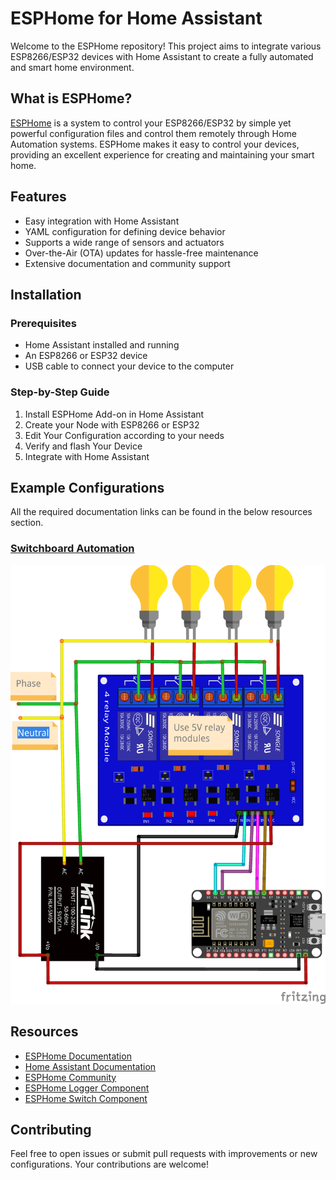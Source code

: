 # ESPHome for Home Assistant

Welcome to the ESPHome repository! This project aims to integrate various ESP8266/ESP32 devices with Home Assistant to create a fully automated and smart home environment.

## What is ESPHome?

[ESPHome](https://esphome.io/) is a system to control your ESP8266/ESP32 by simple yet powerful configuration files and control them remotely through Home Automation systems. ESPHome makes it easy to control your devices, providing an excellent experience for creating and maintaining your smart home.

## Features

- Easy integration with Home Assistant
- YAML configuration for defining device behavior
- Supports a wide range of sensors and actuators
- Over-the-Air (OTA) updates for hassle-free maintenance
- Extensive documentation and community support

## Installation

### Prerequisites

- Home Assistant installed and running
- An ESP8266 or ESP32 device
- USB cable to connect your device to the computer

### Step-by-Step Guide

1. Install ESPHome Add-on in Home Assistant
2. Create your Node with ESP8266 or ESP32
3. Edit Your Configuration according to your needs
4. Verify and flash Your Device
5. Integrate with Home Assistant

## Example Configurations

All the required documentation links can be found in the below resources section.

### [Switchboard Automation](./switchboard.yaml)

![Switchboard Diagram](./images/switchboard_bb.png)

## Resources

- [ESPHome Documentation](https://esphome.io/)
- [Home Assistant Documentation](https://www.home-assistant.io/docs/)
- [ESPHome Community](https://community.home-assistant.io/c/esphome/)
- [ESPHome Logger Component](https://esphome.io/components/logger.html)
- [ESPHome Switch Component](https://esphome.io/components/switch/index.html)

## Contributing

Feel free to open issues or submit pull requests with improvements or new configurations. Your contributions are welcome!

